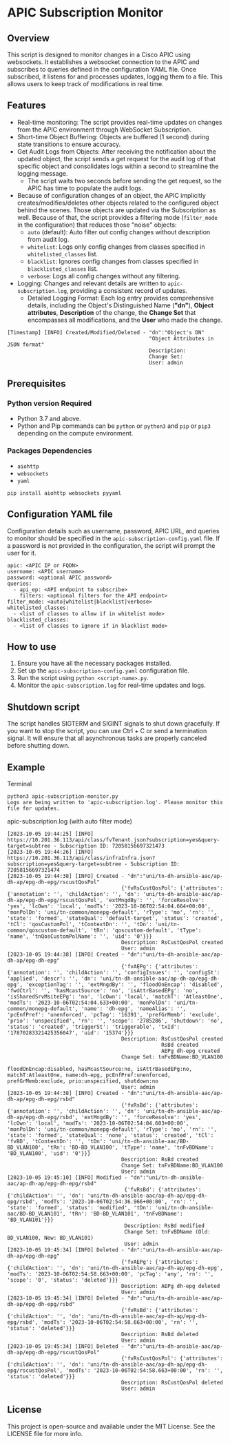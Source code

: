 # APIC Subscription Monitor

## Overview
This script is designed to monitor changes in a Cisco APIC using websockets. It establishes a websocket connection to the APIC and subscribes to queries defined in the configuration YAML file. Once subscribed, it listens for and processes updates, logging them to a file. This allows users to keep track of modifications in real time.

## Features
- Real-time monitoring: The script provides real-time updates on changes from the APIC environment through WebSocket Subscription.
- Short-time Object Buffering: Objects are buffered (1 second) during state transitions to ensure accuracy.
- Get Audit Logs from Objects: After receiving the notification about the updated object, the script sends a get request for the audit log of that specific object and consolidates logs within a second to streamline the logging message.
  - The script waits two seconds before sending the get request, so the APIC has time to populate the audit logs.
- Because of configuration changes of an object, the APIC implicitly creates/modifies/deletes other objects related to the configured object behind the scenes. Those objects are updated via the Subscription as well. Because of that, the script provides a filtering mode (`filter_mode` in the configuration) that reduces those "noise" objects:
  - `auto` (default): Auto filter out config changes without description from audit log.
  - `whitelist`: Logs only config changes from classes specified in `whitelisted_classes` list.
  - `blacklist`: Ignores config changes from classes specified in `blacklisted_classes` list.
  - `verbose`: Logs all config changes without any filtering.
- Logging: Changes and relevant details are written to `apic-subscription.log`, providing a consistent record of updates.
  - Detailed Logging Format: Each log entry provides comprehensive details, including the Object's Distinguished Name (**"dn"**), **Object attributes**, **Description** of the change, the **Change Set** that encompasses all modifications, and the **User** who made the change.
```
[Timestamp] [INFO] Created/Modified/Deleted - "dn":"Object's DN"
                                              "Object Attributes in JSON format"
                                              Description: 
                                              Change Set: 
                                              User: admin
```

## Prerequisites

### Python version Required
- Python 3.7 and above.
- Python and Pip commands can be `python` or `python3` and `pip` or `pip3` depending on the compute environment.

### Packages Dependencies
- `aiohttp`
- `websockets`
- `yaml`
```
pip install aiohttp websockets pyyaml
```

## Configuration YAML file
Configuration details such as username, password, APIC URL, and queries to monitor should be specified in the `apic-subscription-config.yaml` file. If a password is not provided in the configuration, the script will prompt the user for it.
```
apic: <APIC IP or FQDN>
username: <APIC username>
password: <optional APIC password>
queries:
  - api_ep: <API endpoint to subscribe>
    filters: <optional filters for the API endpoint>
filter_mode: <auto|whitelist|blacklist|verbose>
whitelisted_classes:
  - <list of classes to allow if in whitelist mode>
blacklisted_classes:
  - <list of classes to ignore if in blacklist mode>
```

## How to use
1. Ensure you have all the necessary packages installed.
2. Set up the `apic-subscription-config.yaml` configuration file.
3. Run the script using `python <script-name>.py`.
4. Monitor the `apic-subscription.log` for real-time updates and logs.

## Shutdown script
The script handles SIGTERM and SIGINT signals to shut down gracefully. If you want to stop the script, you can use Ctrl + C or send a termination signal. It will ensure that all asynchronous tasks are properly canceled before shutting down.

## Example
Terminal
```
python3 apic-subscription-monitor.py
Logs are being written to 'apic-subscription.log'. Please monitor this file for updates.
```

apic-subscription.log (with auto filter mode)
```
[2023-10-05 19:44:25] [INFO] https://10.201.36.113/api/class/fvTenant.json?subscription=yes&query-target=subtree - Subscription ID: 72058156697321473
[2023-10-05 19:44:26] [INFO] https://10.201.36.113/api/class/infraInfra.json?subscription=yes&query-target=subtree - Subscription ID: 72058156697321474
[2023-10-05 19:44:38] [INFO] Created - "dn":"uni/tn-dh-ansible-aac/ap-dh-ap/epg-dh-epg/rscustQosPol"
                                     {'fvRsCustQosPol': {'attributes': {'annotation': '', 'childAction': '', 'dn': 'uni/tn-dh-ansible-aac/ap-dh-ap/epg-dh-epg/rscustQosPol', 'extMngdBy': '', 'forceResolve': 'yes', 'lcOwn': 'local', 'modTs': '2023-10-06T02:54:04.664+00:00', 'monPolDn': 'uni/tn-common/monepg-default', 'rType': 'mo', 'rn': '', 'state': 'formed', 'stateQual': 'default-target', 'status': 'created', 'tCl': 'qosCustomPol', 'tContextDn': '', 'tDn': 'uni/tn-common/qoscustom-default', 'tRn': 'qoscustom-default', 'tType': 'name', 'tnQosCustomPolName': '', 'uid': '0'}}}
                                     Description: RsCustQosPol created
                                     User: admin
[2023-10-05 19:44:38] [INFO] Created - "dn":"uni/tn-dh-ansible-aac/ap-dh-ap/epg-dh-epg"
                                     {'fvAEPg': {'attributes': {'annotation': '', 'childAction': '', 'configIssues': '', 'configSt': 'applied', 'descr': '', 'dn': 'uni/tn-dh-ansible-aac/ap-dh-ap/epg-dh-epg', 'exceptionTag': '', 'extMngdBy': '', 'floodOnEncap': 'disabled', 'fwdCtrl': '', 'hasMcastSource': 'no', 'isAttrBasedEPg': 'no', 'isSharedSrvMsiteEPg': 'no', 'lcOwn': 'local', 'matchT': 'AtleastOne', 'modTs': '2023-10-06T02:54:04.633+00:00', 'monPolDn': 'uni/tn-common/monepg-default', 'name': 'dh-epg', 'nameAlias': '', 'pcEnfPref': 'unenforced', 'pcTag': '16391', 'prefGrMemb': 'exclude', 'prio': 'unspecified', 'rn': '', 'scope': '2785286', 'shutdown': 'no', 'status': 'created', 'triggerSt': 'triggerable', 'txId': '17870283321425356047', 'uid': '15374'}}}
                                     Description: RsCustQosPol created
                                                  RsBd created
                                                  AEPg dh-epg created
                                     Change Set: tnFvBDName:BD_VLAN100
                                                 floodOnEncap:disabled, hasMcastSource:no, isAttrBasedEPg:no, matchT:AtleastOne, name:dh-epg, pcEnfPref:unenforced, prefGrMemb:exclude, prio:unspecified, shutdown:no
                                     User: admin
[2023-10-05 19:44:38] [INFO] Created - "dn":"uni/tn-dh-ansible-aac/ap-dh-ap/epg-dh-epg/rsbd"
                                     {'fvRsBd': {'attributes': {'annotation': '', 'childAction': '', 'dn': 'uni/tn-dh-ansible-aac/ap-dh-ap/epg-dh-epg/rsbd', 'extMngdBy': '', 'forceResolve': 'yes', 'lcOwn': 'local', 'modTs': '2023-10-06T02:54:04.603+00:00', 'monPolDn': 'uni/tn-common/monepg-default', 'rType': 'mo', 'rn': '', 'state': 'formed', 'stateQual': 'none', 'status': 'created', 'tCl': 'fvBD', 'tContextDn': '', 'tDn': 'uni/tn-dh-ansible-aac/BD-BD_VLAN100', 'tRn': 'BD-BD_VLAN100', 'tType': 'name', 'tnFvBDName': 'BD_VLAN100', 'uid': '0'}}}
                                     Description: RsBd created
                                     Change Set: tnFvBDName:BD_VLAN100
                                     User: admin
[2023-10-05 19:45:10] [INFO] Modified - "dn":"uni/tn-dh-ansible-aac/ap-dh-ap/epg-dh-epg/rsbd"
                                      {'fvRsBd': {'attributes': {'childAction': '', 'dn': 'uni/tn-dh-ansible-aac/ap-dh-ap/epg-dh-epg/rsbd', 'modTs': '2023-10-06T02:54:36.966+00:00', 'rn': '', 'state': 'formed', 'status': 'modified', 'tDn': 'uni/tn-dh-ansible-aac/BD-BD_VLAN101', 'tRn': 'BD-BD_VLAN101', 'tnFvBDName': 'BD_VLAN101'}}}
                                      Description: RsBd modified
                                      Change Set: tnFvBDName (Old: BD_VLAN100, New: BD_VLAN101)
                                      User: admin
[2023-10-05 19:45:34] [INFO] Deleted - "dn":"uni/tn-dh-ansible-aac/ap-dh-ap/epg-dh-epg"
                                     {'fvAEPg': {'attributes': {'childAction': '', 'dn': 'uni/tn-dh-ansible-aac/ap-dh-ap/epg-dh-epg', 'modTs': '2023-10-06T02:54:58.663+00:00', 'pcTag': 'any', 'rn': '', 'scope': '0', 'status': 'deleted'}}}
                                     Description: AEPg dh-epg deleted
                                     User: admin
[2023-10-05 19:45:34] [INFO] Deleted - "dn":"uni/tn-dh-ansible-aac/ap-dh-ap/epg-dh-epg/rsbd"
                                     {'fvRsBd': {'attributes': {'childAction': '', 'dn': 'uni/tn-dh-ansible-aac/ap-dh-ap/epg-dh-epg/rsbd', 'modTs': '2023-10-06T02:54:58.663+00:00', 'rn': '', 'status': 'deleted'}}}
                                     Description: RsBd deleted
                                     User: admin
[2023-10-05 19:45:34] [INFO] Deleted - "dn":"uni/tn-dh-ansible-aac/ap-dh-ap/epg-dh-epg/rscustQosPol"
                                     {'fvRsCustQosPol': {'attributes': {'childAction': '', 'dn': 'uni/tn-dh-ansible-aac/ap-dh-ap/epg-dh-epg/rscustQosPol', 'modTs': '2023-10-06T02:54:58.663+00:00', 'rn': '', 'status': 'deleted'}}}
                                     Description: RsCustQosPol deleted
                                     User: admin
```

## License

This project is open-source and available under the MIT License. See the LICENSE file for more info.

